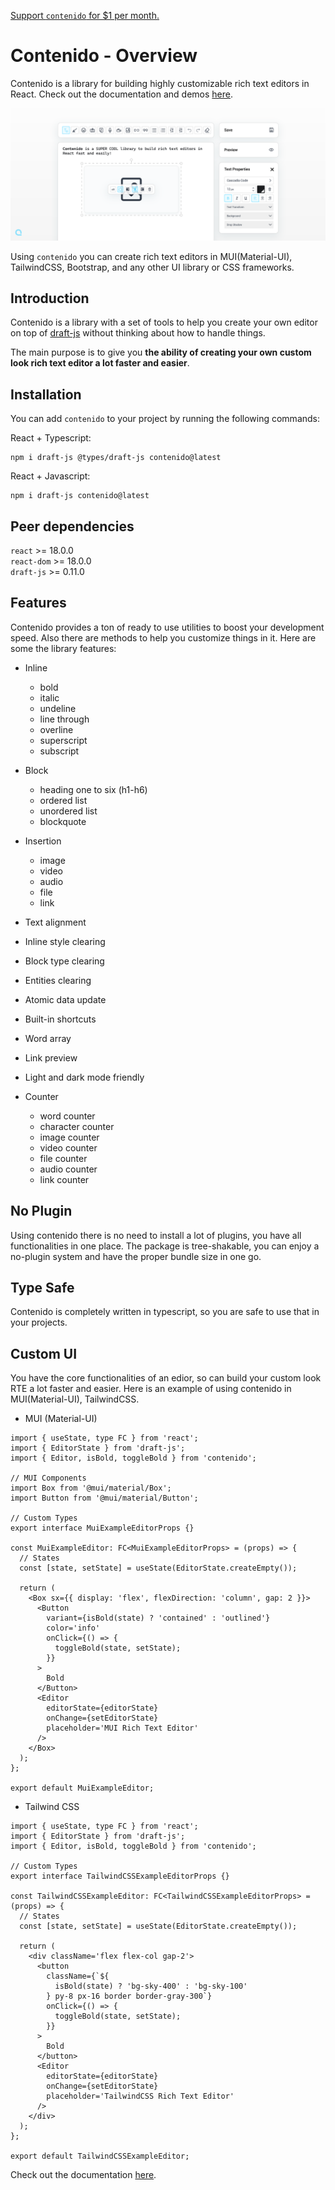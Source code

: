 [Support `contenido` for $1 per month.](https://www.paypal.com/donate/?hosted_button_id=SW7L8MAT9BRA6)

# Contenido - Overview

Contenido is a library for building highly customizable rich text editors in React. Check out the documentation and demos [here](https://contenidojs.com).

![Contenido Demo](./.github/assets/contenido-demo-image.jpg 'Contenido')

Using `contenido` you can create rich text editors in MUI(Material-UI), TailwindCSS, Bootstrap, and any other UI library or CSS frameworks.

## Introduction

Contenido is a library with a set of tools to help you create your own editor on top of [draft-js](https://github.com/facebookarchive/draft-js) without thinking about how to handle things.

The main purpose is to give you **the ability of creating your own custom look rich text editor a lot faster and easier**.

## Installation

You can add `contenido` to your project by running the following commands:

React + Typescript:

```shell
npm i draft-js @types/draft-js contenido@latest
```

React + Javascript:

```shell
npm i draft-js contenido@latest
```

## Peer dependencies

`react` >= 18.0.0  
`react-dom` >= 18.0.0  
`draft-js` >= 0.11.0

## Features

Contenido provides a ton of ready to use utilities to boost your development speed. Also there are methods to help you customize things in it. Here are some the library features:

- Inline

  - bold
  - italic
  - undeline
  - line through
  - overline
  - superscript
  - subscript

- Block

  - heading one to six (h1-h6)
  - ordered list
  - unordered list
  - blockquote

- Insertion

  - image
  - video
  - audio
  - file
  - link

- Text alignment
- Inline style clearing
- Block type clearing
- Entities clearing
- Atomic data update
- Built-in shortcuts
- Word array
- Link preview
- Light and dark mode friendly

- Counter
  - word counter
  - character counter
  - image counter
  - video counter
  - file counter
  - audio counter
  - link counter

## No Plugin

Using contenido there is no need to install a lot of plugins, you have all functionalities in one place. The package is tree-shakable,
you can enjoy a no-plugin system and have the proper bundle size in one go.

## Type Safe

Contenido is completely written in typescript, so you are safe to use that in your projects.

## Custom UI

You have the core functionalities of an edior, so can build your custom look RTE a lot faster and easier. Here is an example of using
contenido in MUI(Material-UI), TailwindCSS.

- MUI (Material-UI)

```tsx
import { useState, type FC } from 'react';
import { EditorState } from 'draft-js';
import { Editor, isBold, toggleBold } from 'contenido';

// MUI Components
import Box from '@mui/material/Box';
import Button from '@mui/material/Button';

// Custom Types
export interface MuiExampleEditorProps {}

const MuiExampleEditor: FC<MuiExampleEditorProps> = (props) => {
  // States
  const [state, setState] = useState(EditorState.createEmpty());

  return (
    <Box sx={{ display: 'flex', flexDirection: 'column', gap: 2 }}>
      <Button
        variant={isBold(state) ? 'contained' : 'outlined'}
        color='info'
        onClick={() => {
          toggleBold(state, setState);
        }}
      >
        Bold
      </Button>
      <Editor
        editorState={editorState}
        onChange={setEditorState}
        placeholder='MUI Rich Text Editor'
      />
    </Box>
  );
};

export default MuiExampleEditor;
```

- Tailwind CSS

```tsx
import { useState, type FC } from 'react';
import { EditorState } from 'draft-js';
import { Editor, isBold, toggleBold } from 'contenido';

// Custom Types
export interface TailwindCSSExampleEditorProps {}

const TailwindCSSExampleEditor: FC<TailwindCSSExampleEditorProps> = (props) => {
  // States
  const [state, setState] = useState(EditorState.createEmpty());

  return (
    <div className='flex flex-col gap-2'>
      <button
        className={`${
          isBold(state) ? 'bg-sky-400' : 'bg-sky-100'
        } py-8 px-16 border border-gray-300`}
        onClick={() => {
          toggleBold(state, setState);
        }}
      >
        Bold
      </button>
      <Editor
        editorState={editorState}
        onChange={setEditorState}
        placeholder='TailwindCSS Rich Text Editor'
      />
    </div>
  );
};

export default TailwindCSSExampleEditor;
```

Check out the documentation [here](https://www.contenidojs.com/docs/getting-started/overview).
